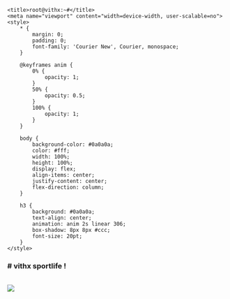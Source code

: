     <title>root@vithx:~#</title>
    <meta name="viewport" content="width=device-width, user-scalable=no">
    <style>
        * {
            margin: 0;
            padding: 0;
            font-family: 'Courier New', Courier, monospace;
        }
        
        @keyframes anim {
            0% {
                opacity: 1;
            }
            50% {
                opacity: 0.5;
            }
            100% {
                opacity: 1;
            }
        }
        
        body {
            background-color: #0a0a0a;
            color: #fff;
            width: 100%;
            height: 100%;
            display: flex;
            align-items: center;
            justify-content: center;
            flex-direction: column;
        }
        
        h3 {
            background: #0a0a0a;
            text-align: center;
            animation: anim 2s linear 306;
            box-shadow: 8px 8px #ccc;
            font-size: 20pt;
        }
    </style>
</head>

<body>
    <h3># vithx sportlife !</h3><br>
    <img src="https://i.pinimg.com/originals/9b/1e/e2/9b1ee2c1d7d5bda68f72478d538ab51b.gif"
